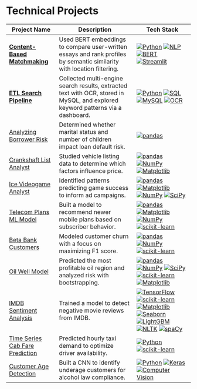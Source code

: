 # Technical Projects

| Project Name | Description | Tech Stack |
|--------------|-------------|------------|
| **[Content-Based Matchmaking](https://github.com/tylerana/data-science-dating-project)** | Used BERT embeddings to compare user-written essays and rank profiles by semantic similarity with location filtering. | [![Python](https://img.shields.io/badge/Python-3776AB?logo=python&logoColor=white)](https://www.python.org/) [![NLP](https://img.shields.io/badge/NLP-FF6F00?logo=apache-airflow&logoColor=white)]() [![BERT](https://img.shields.io/badge/BERT-FFDD00?logo=google&logoColor=black)](https://github.com/google-research/bert) [![Streamlit](https://img.shields.io/badge/Streamlit-FF4B4B?logo=streamlit&logoColor=white)](https://streamlit.io/) |
| **[ETL Search Pipeline](https://github.com/tylerana/data-engineering-final)** | Collected multi-engine search results, extracted text with OCR, stored in MySQL, and explored keyword patterns via a dashboard. | [![Python](https://img.shields.io/badge/Python-3776AB?logo=python&logoColor=white)](https://www.python.org/) [![SQL](https://img.shields.io/badge/SQL-336791?logo=postgresql&logoColor=white)]() [![MySQL](https://img.shields.io/badge/MySQL-4479A1?logo=mysql&logoColor=white)](https://www.mysql.com/) [![OCR](https://img.shields.io/badge/OCR-FF6F00?logo=tesseract&logoColor=white)]() |
| [Analyzing Borrower Risk](https://github.com/tylerana/tylerana.github.io/tree/main/Analyzing%20Borrowers'%20Risk) | Determined whether marital status and number of children impact loan default risk. | [![pandas](https://img.shields.io/badge/pandas-150458?logo=pandas&logoColor=white)](https://pandas.pydata.org/) |
| [Crankshaft List Analyst](https://github.com/tylerana/tylerana.github.io/tree/main/Crankshaft%20List%20Analyst) | Studied vehicle listing data to determine which factors influence price. | [![pandas](https://img.shields.io/badge/pandas-150458?logo=pandas&logoColor=white)](https://pandas.pydata.org/) [![NumPy](https://img.shields.io/badge/NumPy-013243?logo=numpy&logoColor=white)](https://numpy.org/) [![Matplotlib](https://img.shields.io/badge/Matplotlib-11557c?logo=plotly&logoColor=white)](https://matplotlib.org/) |
| [Ice Videogame Analyst](https://github.com/tylerana/tylerana.github.io/tree/main/Ice%20Videogame%20Analyst) | Identified patterns predicting game success to inform ad campaigns. | [![pandas](https://img.shields.io/badge/pandas-150458?logo=pandas&logoColor=white)](https://pandas.pydata.org/) [![Matplotlib](https://img.shields.io/badge/Matplotlib-11557c?logo=plotly&logoColor=white)](https://matplotlib.org/) [![NumPy](https://img.shields.io/badge/NumPy-013243?logo=numpy&logoColor=white)](https://numpy.org/) [![SciPy](https://img.shields.io/badge/SciPy-8CAAE6?logo=scipy&logoColor=white)](https://scipy.org/) |
| [Telecom Plans ML Model](https://github.com/tylerana/tylerana.github.io/tree/main/Megaline%20Analyst%20Machine%20Learning%20Project) | Built a model to recommend newer mobile plans based on subscriber behavior. | [![pandas](https://img.shields.io/badge/pandas-150458?logo=pandas&logoColor=white)](https://pandas.pydata.org/) [![Matplotlib](https://img.shields.io/badge/Matplotlib-11557c?logo=plotly&logoColor=white)](https://matplotlib.org/) [![NumPy](https://img.shields.io/badge/NumPy-013243?logo=numpy&logoColor=white)](https://numpy.org/) [![scikit-learn](https://img.shields.io/badge/scikit--learn-F7931E?logo=scikit-learn&logoColor=white)](https://scikit-learn.org/stable/) |
| [Beta Bank Customers](https://github.com/tylerana/tylerana.github.io/tree/main/Beta%20Bank%20Customers) | Modeled customer churn with a focus on maximizing F1 score. | [![pandas](https://img.shields.io/badge/pandas-150458?logo=pandas&logoColor=white)](https://pandas.pydata.org/) [![NumPy](https://img.shields.io/badge/NumPy-013243?logo=numpy&logoColor=white)](https://numpy.org/) [![scikit-learn](https://img.shields.io/badge/scikit--learn-F7931E?logo=scikit-learn&logoColor=white)](https://scikit-learn.org/stable/) |
| [Oil Well Model](https://github.com/tylerana/tylerana.github.io/tree/main/Oil%20Well%20Model) | Predicted the most profitable oil region and analyzed risk with bootstrapping. | [![pandas](https://img.shields.io/badge/pandas-150458?logo=pandas&logoColor=white)](https://pandas.pydata.org/) [![NumPy](https://img.shields.io/badge/NumPy-013243?logo=numpy&logoColor=white)](https://numpy.org/) [![SciPy](https://img.shields.io/badge/SciPy-8CAAE6?logo=scipy&logoColor=white)](https://scipy.org/) [![scikit-learn](https://img.shields.io/badge/scikit--learn-F7931E?logo=scikit-learn&logoColor=white)](https://scikit-learn.org/stable/) [![Matplotlib](https://img.shields.io/badge/Matplotlib-11557c?logo=plotly&logoColor=white)](https://matplotlib.org/) |
| [IMDB Sentiment Analysis](https://github.com/tylerana/tylerana.github.io/tree/main/IMDB%20Sentiment%20Analysis) | Trained a model to detect negative movie reviews from IMDB. | [![TensorFlow](https://img.shields.io/badge/TensorFlow-FF6F00?logo=tensorflow&logoColor=white)](https://www.tensorflow.org/) [![scikit-learn](https://img.shields.io/badge/scikit--learn-F7931E?logo=scikit-learn&logoColor=white)](https://scikit-learn.org/stable/) [![Matplotlib](https://img.shields.io/badge/Matplotlib-11557c?logo=plotly&logoColor=white)](https://matplotlib.org/) [![Seaborn](https://img.shields.io/badge/Seaborn-6f7592?logo=python&logoColor=white)](https://seaborn.pydata.org/) [![LightGBM](https://img.shields.io/badge/LightGBM-9ACD32?logo=lightgbm&logoColor=white)](https://lightgbm.readthedocs.io/) [![NLTK](https://img.shields.io/badge/NLTK-008080?logo=python&logoColor=white)](https://www.nltk.org/) [![spaCy](https://img.shields.io/badge/spaCy-09A3D5?logo=python&logoColor=white)](https://spacy.io/) |
| [Time Series Cab Fare Prediction](https://github.com/tylerana/tylerana.github.io/tree/main/Timeseries%20Cab%20Fare%20Prediction) | Predicted hourly taxi demand to optimize driver availability. | [![Python](https://img.shields.io/badge/Python-3776AB?logo=python&logoColor=white)](https://www.python.org/) [![scikit-learn](https://img.shields.io/badge/scikit--learn-F7931E?logo=scikit-learn&logoColor=white)](https://scikit-learn.org/stable/) |
| [Customer Age Detection](https://github.com/tylerana/tylerana.github.io/tree/main/Customer%20Age%20Detection%20Project) | Built a CNN to identify underage customers for alcohol law compliance. | [![Python](https://img.shields.io/badge/Python-3776AB?logo=python&logoColor=white)](https://www.python.org/) [![Keras](https://img.shields.io/badge/Keras-D00000?logo=keras&logoColor=white)](https://keras.io/) [![Computer Vision](https://img.shields.io/badge/Computer%20Vision-8E44AD?logo=opencv&logoColor=white)](https://opencv.org/) |
